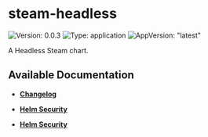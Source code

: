 # steam-headless

![Version: 0.0.3](https://img.shields.io/badge/Version-0.0.3-informational?style=flat-square) ![Type: application](https://img.shields.io/badge/Type-application-informational?style=flat-square) ![AppVersion: "latest"](https://img.shields.io/badge/AppVersion-"latest"-informational?style=flat-square)

A Headless Steam chart.

## Available Documentation

- [**Changelog**](CHANGELOG)

- [**Helm Security**](container-security)

- [**Helm Security**](helm-security)

